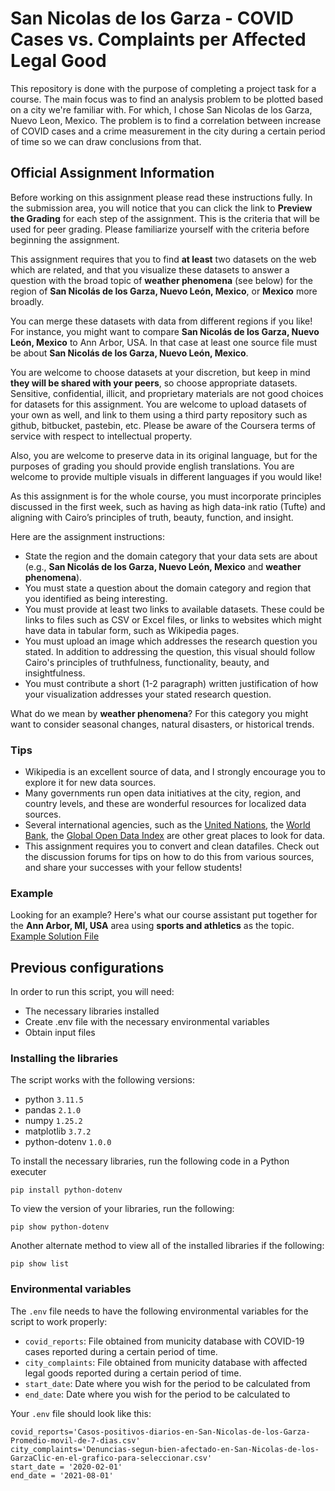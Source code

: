 # San Nicolas de los Garza - COVID Cases vs. Complaints per Affected Legal Good

This repository is done with the purpose of completing a project task for a course. The main focus was to find an analysis problem to be plotted based on a city we're familiar with. For which, I chose San Nicolas de los Garza, Nuevo Leon, Mexico.
The problem is to find a correlation between increase of COVID cases and a crime measurement in the city during a certain period of time so we can draw conclusions from that.

## Official Assignment Information

Before working on this assignment please read these instructions fully. In the submission area, you will notice that you can click the link to **Preview the Grading** for each step of the assignment. This is the criteria that will be used for peer grading. Please familiarize yourself with the criteria before beginning the assignment.

This assignment requires that you to find **at least** two datasets on the web which are related, and that you visualize these datasets to answer a question with the broad topic of **weather phenomena** (see below) for the region of **San Nicolás de los Garza, Nuevo León, Mexico**, or **Mexico** more broadly.

You can merge these datasets with data from different regions if you like! For instance, you might want to compare **San Nicolás de los Garza, Nuevo León, Mexico** to Ann Arbor, USA. In that case at least one source file must be about **San Nicolás de los Garza, Nuevo León, Mexico**.

You are welcome to choose datasets at your discretion, but keep in mind **they will be shared with your peers**, so choose appropriate datasets. Sensitive, confidential, illicit, and proprietary materials are not good choices for datasets for this assignment. You are welcome to upload datasets of your own as well, and link to them using a third party repository such as github, bitbucket, pastebin, etc. Please be aware of the Coursera terms of service with respect to intellectual property.

Also, you are welcome to preserve data in its original language, but for the purposes of grading you should provide english translations. You are welcome to provide multiple visuals in different languages if you would like!

As this assignment is for the whole course, you must incorporate principles discussed in the first week, such as having as high data-ink ratio (Tufte) and aligning with Cairo’s principles of truth, beauty, function, and insight.

Here are the assignment instructions:

 * State the region and the domain category that your data sets are about (e.g., **San Nicolás de los Garza, Nuevo León, Mexico** and **weather phenomena**).
 * You must state a question about the domain category and region that you identified as being interesting.
 * You must provide at least two links to available datasets. These could be links to files such as CSV or Excel files, or links to websites which might have data in tabular form, such as Wikipedia pages.
 * You must upload an image which addresses the research question you stated. In addition to addressing the question, this visual should follow Cairo's principles of truthfulness, functionality, beauty, and insightfulness.
 * You must contribute a short (1-2 paragraph) written justification of how your visualization addresses your stated research question.

What do we mean by **weather phenomena**?  For this category you might want to consider seasonal changes, natural disasters, or historical trends.

### Tips
* Wikipedia is an excellent source of data, and I strongly encourage you to explore it for new data sources.
* Many governments run open data initiatives at the city, region, and country levels, and these are wonderful resources for localized data sources.
* Several international agencies, such as the [United Nations](http://data.un.org/), the [World Bank](http://data.worldbank.org/), the [Global Open Data Index](http://index.okfn.org/place/) are other great places to look for data.
* This assignment requires you to convert and clean datafiles. Check out the discussion forums for tips on how to do this from various sources, and share your successes with your fellow students!

### Example
Looking for an example? Here's what our course assistant put together for the **Ann Arbor, MI, USA** area using **sports and athletics** as the topic. [Example Solution File](./readonly/Assignment4_example.pdf)

## Previous configurations

In order to run this script, you will need:

- The necessary libraries installed
- Create .env file with the necessary environmental variables
- Obtain input files

### Installing the libraries

The script works with the following versions:
- python `3.11.5`
- pandas `2.1.0`
- numpy `1.25.2`
- matplotlib `3.7.2`
- python-dotenv `1.0.0`

To install the necessary libraries, run the following code in a Python executer
``` CMD Commands
pip install python-dotenv
```

To view the version of your libraries, run the following:
``` CMD Commands
pip show python-dotenv
```

Another alternate method to view all of the installed libraries if the following:
``` CMD Commands
pip show list
```

### Environmental variables

The `.env` file needs to have the following environmental variables for the script to work properly:

- `covid_reports`: File obtained from municity database with COVID-19 cases reported during a certain period of time.
- `city_complaints`: File obtained from municity database with affected legal goods reported during a certain period of time.
- `start_date`: Date where you wish for the period to be calculated from
- `end_date`: Date where you wish for the period to be calculated to

Your `.env` file should look like this:

``` textplain
covid_reports='Casos-positivos-diarios-en-San-Nicolas-de-los-Garza-Promedio-movil-de-7-dias.csv'
city_complaints='Denuncias-segun-bien-afectado-en-San-Nicolas-de-los-GarzaClic-en-el-grafico-para-seleccionar.csv'
start_date = '2020-02-01'
end_date = '2021-08-01'
```
